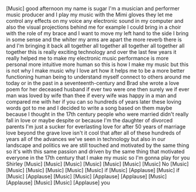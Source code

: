 
[Music]
good afternoon my name is sugar I&#39;m a
musician and performer music producer
and I play my music with the Mimi gloves
they let me control any effects on my
voice any electronic sound in my
computer and also the visual projections
behind me for example I could bring in a
choir with the role of my brace and I
want to move my left hand to the side I
bring in some sense
and the whiter my arms are apart the
more reverb there is
and I&#39;m bringing it back all together
all together all together all together
all together this is really exciting
technology and over the last few years
it really helped me to make my
electronic music performance is more
personal more intuitive more human so
this is how I make my music but this is
not why I make music why I love art how
it helps me to be a more better
functioning human being to understand
myself connect to others around me today
or in the past in a seventeenth-century
and Brad she wrote a love poem for her
deceased husband if ever two were one
then surely we if ever man was loved by
wife than thee if every wife was happy
in a man and compared me with her if you
can so hundreds of years later these
loving words got to me and I decided to
write a song based on them maybe because
I thought in the 17th century people who
were married didn&#39;t really fall in love
or maybe despite or because I&#39;m the
daughter of divorced parents I&#39;m just a
sucker for everlasting love for after 50
years of marriage love beyond the grave
love isn&#39;t it cool that after all of
these hundreds of years all of the
advances we&#39;ve seen in technology but
also in our landscape and politics we
are still touched and motivated by the
same thing so it&#39;s with this same
passion and driven by the same thing
that motivated everyone in the 17th
century that I make my music so I&#39;m
gonna play for you Shirley
[Music]
[Music]
[Music]
[Music]
[Music]
[Music]
[Music]
No
[Music]
[Music]
[Music]
[Music]
[Music]
[Music]
if
[Music]
[Applause]
[Music]
if
[Music]
[Applause]
[Music]
[Music]
[Applause]
[Applause]
[Music]
[Applause]
[Music]
[Music]
[Applause]
you
